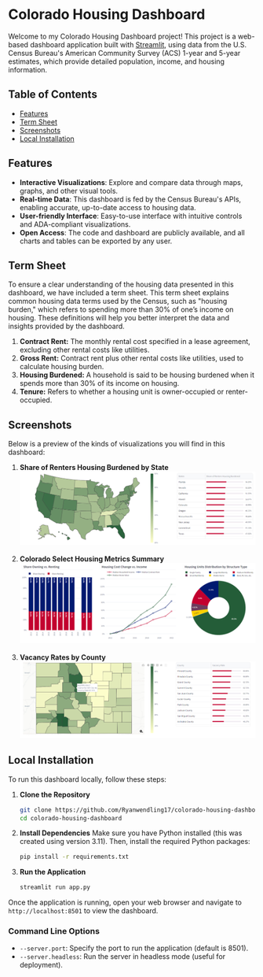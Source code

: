 # Colorado Housing Dashboard

Welcome to my Colorado Housing Dashboard project! This project is a web-based dashboard application built with [Streamlit](https://streamlit.io/), using data from the U.S. Census Bureau's American Community Survey (ACS) 1-year and 5-year estimates, which provide detailed population, income, and housing information.

## Table of Contents
- [Features](#features)
- [Term Sheet](#term-sheet)
- [Screenshots](#screenshots)
- [Local Installation](#local-installation)

## Features
- **Interactive Visualizations**: Explore and compare data through maps, graphs, and other visual tools.
- **Real-time Data**: This dashboard is fed by the Census Bureau's APIs, enabling accurate, up-to-date access to housing data.
- **User-friendly Interface**: Easy-to-use interface with intuitive controls and ADA-compliant visualizations.
- **Open Access**: The code and dashboard are publicly available, and all charts and tables can be exported by any user.

## Term Sheet
To ensure a clear understanding of the housing data presented in this dashboard, we have included a term sheet. This term sheet explains common housing data terms used by the Census, such as "housing burden," which refers to spending more than 30% of one’s income on housing. These definitions will help you better interpret the data and insights provided by the dashboard.

1. **Contract Rent:** The monthly rental cost specified in a lease agreement, excluding other rental costs like utilities.
2. **Gross Rent:** Contract rent plus other rental costs like utilities, used to calculate housing burden.
3. **Housing Burdened:** A household is said to be housing burdened when it spends more than 30% of its income on housing.
4. **Tenure:** Refers to whether a housing unit is owner-occupied or renter-occupied.

## Screenshots
Below is a preview of the kinds of visualizations you will find in this dashboard:

1. **Share of Renters Housing Burdened by State**
   ![Screenshot1](assets/screenshots/state_by_state_renter_housing_burden.png)
   <br><br>
2. **Colorado Select Housing Metrics Summary**
   ![Screenshot2](assets/screenshots/colorado_summary.png)
   <br><br>
3. **Vacancy Rates by County**
   ![Screenshot3](assets/screenshots/county_level_vac_rate.png)

## Local Installation
To run this dashboard locally, follow these steps:

1. **Clone the Repository**
    ```sh
    git clone https://github.com/Ryanwendling17/colorado-housing-dashboard.git
    cd colorado-housing-dashboard
    ```

2. **Install Dependencies**
    Make sure you have Python installed (this was created using version 3.11). Then, install the required Python packages:
    ```sh
    pip install -r requirements.txt
    ```

3. **Run the Application**
    ```sh
    streamlit run app.py
    ```

Once the application is running, open your web browser and navigate to `http://localhost:8501` to view the dashboard.

### Command Line Options
- `--server.port`: Specify the port to run the application (default is 8501).
- `--server.headless`: Run the server in headless mode (useful for deployment).
